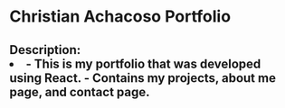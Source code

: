 <h1>Christian Achacoso Portfolio</h1>

<h2>
  Description: <br />
  <li>
    - This is my portfolio that was developed using React.
    - Contains my projects, about me page, and contact page.  
  </li>
</h2>
